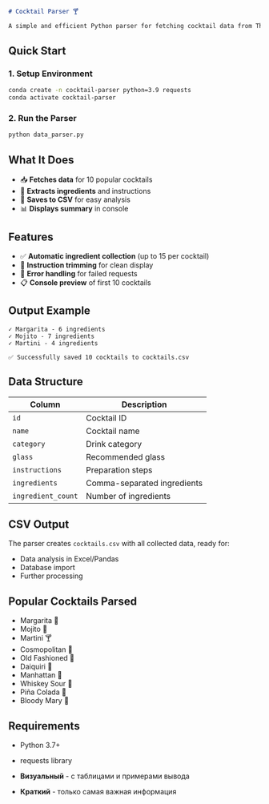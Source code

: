 ```markdown
# Cocktail Parser 🍸

A simple and efficient Python parser for fetching cocktail data from The CocktailDB API.
```
## Quick Start

### 1. Setup Environment
```bash
conda create -n cocktail-parser python=3.9 requests
conda activate cocktail-parser
```

### 2. Run the Parser
```bash
python data_parser.py
```

## What It Does

- 📥 **Fetches data** for 10 popular cocktails
- 🧪 **Extracts ingredients** and instructions
- 💾 **Saves to CSV** for easy analysis
- 📊 **Displays summary** in console

## Features

- ✅ **Automatic ingredient collection** (up to 15 per cocktail)
- 📝 **Instruction trimming** for clean display
- 🎯 **Error handling** for failed requests
- 📋 **Console preview** of first 10 cocktails

## Output Example

```
✓ Margarita - 6 ingredients
✓ Mojito - 7 ingredients
✓ Martini - 4 ingredients

✅ Successfully saved 10 cocktails to cocktails.csv
```

## Data Structure

| Column | Description |
|--------|-------------|
| `id` | Cocktail ID |
| `name` | Cocktail name |
| `category` | Drink category |
| `glass` | Recommended glass |
| `instructions` | Preparation steps |
| `ingredients` | Comma-separated ingredients |
| `ingredient_count` | Number of ingredients |

## CSV Output

The parser creates `cocktails.csv` with all collected data, ready for:
- Data analysis in Excel/Pandas
- Database import
- Further processing

## Popular Cocktails Parsed

- Margarita 🍋
- Mojito 🌿
- Martini 🍸
- Cosmopolitan 🍊
- Old Fashioned 🥃
- Daiquiri 🍓
- Manhattan 🥃
- Whiskey Sour 🥚
- Piña Colada 🍍
- Bloody Mary 🍅

## Requirements

- Python 3.7+
- requests library

- **Визуальный** - с таблицами и примерами вывода
- **Краткий** - только самая важная информация
